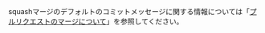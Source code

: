 squashマージのデフォルトのコミットメッセージに関する情報については「[プルリクエストのマージについて](/github/collaborating-with-issues-and-pull-requests/about-pull-request-merges#merge-message-for-a-squash-merge)」を参照してください。
